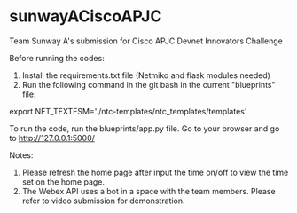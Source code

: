 # sunwayACiscoAPJC
Team Sunway A's submission for Cisco APJC Devnet Innovators Challenge

Before running the codes:
1. Install the requirements.txt file (Netmiko and flask modules needed)
2. Run the following command in the git bash in the current "blueprints" file:

  export NET_TEXTFSM='./ntc-templates/ntc_templates/templates'
  
To run the code, run the blueprints/app.py file. Go to your browser and go to http://127.0.0.1:5000/

Notes:
1. Please refresh the home page after input the time on/off to view the time set on the home page.
2. The Webex API uses a bot in a space with the team members. Please refer to video submission for demonstration.


